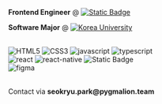 <p><strong>Frontend Engineer</strong> @ <a href="https://www.pygmalion.team" target="_blank"><img align="top" alt="Static Badge" src="https://img.shields.io/badge/Pygmalion%20Team-black?style=flat"></a>
</p>

<a style="text-decoration: none;" href="https://info.korea.ac.kr/info/under/sw_intro.do" target="_blank"><strong>Software Major</strong></a> @ 
<a href="https://www.korea.ac.kr/mbshome/mbs/university/index.do" target="_blank">
  <img align="top" src="https://img.shields.io/badge/Korea%20University-8C0025" alt="Korea University"/>
</a>

<br />

<div>
  <img src="https://img.shields.io/badge/html5-%23E34F26.svg?style=flat-square&logo=html5&logoColor=white" alt="HTML5">
  <img src="https://img.shields.io/badge/css3-%231572B6.svg?style=flat-square&logo=css3&logoColor=white" alt="CSS3">
  <img src="https://img.shields.io/badge/javascript-%23323330.svg?style=flat-square&logo=javascript&logoColor=%23F7DF1E" alt="javascript">
  <img src="https://img.shields.io/badge/typescript-%23007ACC.svg?style=flat-square&logo=typescript&logoColor=white" alt="typescript">
</div>
<div>
  <img src="https://img.shields.io/badge/react-%2320232a.svg?style=flat-square&logo=react&logoColor=%2361DAFB" alt="react">
  <img src="https://img.shields.io/badge/react_native-%2320232a.svg?style=flat-square&logo=react&logoColor=%2361DAFB" alt="react-native">
  <img alt="Static Badge" src="https://img.shields.io/badge/Next.js-000000.svg?style=flat-square&logo=nextdotjs">
</div>
<div>
  <img src="https://img.shields.io/badge/figma-%23F24E1E.svg?style=flat-square&logo=figma&logoColor=white" alt="figma">
</div>

<br />

<p>Contact via <strong>seokryu.park@pygmalion.team</strong> </p>
